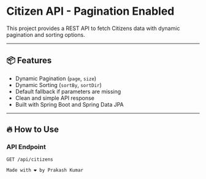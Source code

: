 # Citizen API - Pagination Enabled

This project provides a REST API to fetch Citizens data with dynamic pagination and sorting options.

---

## 📦 Features

- Dynamic Pagination (`page`, `size`)
- Dynamic Sorting (`sortBy`, `sortDir`)
- Default fallback if parameters are missing
- Clean and simple API response
- Built with Spring Boot and Spring Data JPA

---

## 🔥 How to Use

### API Endpoint

```http
GET /api/citizens

Made with ❤️ by Prakash Kumar
